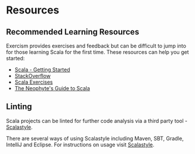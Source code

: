 # Resources

## Recommended Learning Resources

Exercism provides exercises and feedback but can be difficult to jump into for those learning Scala for the first time. These resources can help you get started:

* [Scala - Getting Started](http://www.scala-lang.org/documentation/getting-started.html)
* [StackOverflow](http://stackoverflow.com/)
* [Scala Exercises](https://www.scala-exercises.org/std_lib)
* [The Neophyte's Guide to Scala](https://danielwestheide.com/books/the-neophytes-guide-to-scala/)

## Linting

Scala projects can be linted for further code analysis via a third party tool - [Scalastyle](http://www.scalastyle.org/).

There are several ways of using Scalastyle including Maven, SBT, Gradle, IntelliJ and Eclipse. For instructions on usage visit [Scalastyle](http://www.scalastyle.org/).
